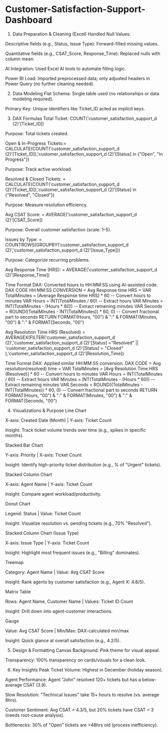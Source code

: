 # Customer-Satisfaction-Support-Dashboard

1. Data Preparation & Cleaning (Excel)
Handled Null Values:

Descriptive fields (e.g., Status, Issue Type): Forward-filled missing values.

Quantitative fields (e.g., CSAT_Score, Response_Time): Replaced nulls with column mean.

AI Integration: Used Excel AI tools to automate filling logic.

Power BI Load: Imported preprocessed data; only adjusted headers in Power Query (no further cleaning needed).

2. Data Modeling
Flat Schema: Single table used (no relationships or data modeling required).

Primary Key: Unique identifiers like Ticket_ID acted as implicit keys.

3. DAX Formulas
Total Ticket:  COUNT('customer_satisfaction_support_d (2)'[Ticket_ID])

Purpose: Total tickets created.

Open & In-Progress Tickets:= CALCULATE(COUNT('customer_satisfaction_support_d (2)'[Ticket_ID]),'customer_satisfaction_support_d (2)'[Status] in {"Open", "In Progress"})

Purpose: Track active workload.

Resolved & Closed Tickets:  = CALCULATE(COUNT('customer_satisfaction_support_d (2)'[Ticket_ID]),'customer_satisfaction_support_d (2)'[Status] in {"Resolved", "Closed"})

Purpose: Measure resolution efficiency.

Avg CSAT Score: = AVERAGE('customer_satisfaction_support_d (2)'[CSAT_Score])

Purpose: Overall customer satisfaction (scale: 1–5).

Issues by Type: = COUNTROWS(GROUPBY('customer_satisfaction_support_d (2)','customer_satisfaction_support_d (2)'[Issue_Type]))

Purpose: Categorize recurring problems.

Avg Response Time (HRS):  = AVERAGE('customer_satisfaction_support_d (2)'[Response_Time])


Time Format DAX: Converted hours to HH:MM:SS using AI-assisted code.
DAX CODE HH:MM:SS CONVERSION = Avg Response time HRS = VAR TotalMinutes = [Average Response time HRS] * 60  -- Convert hours to minutes
VAR Hours = INT(TotalMinutes / 60)         -- Extract hours
VAR Minutes = INT(TotalMinutes - (Hours * 60)) -- Extract remaining minutes
VAR Seconds = ROUND((TotalMinutes - INT(TotalMinutes)) * 60, 0) -- Convert fractional part to seconds
RETURN 
FORMAT(Hours, "00") & ":" & FORMAT(Minutes, "00") & ":" & FORMAT(Seconds, "00")

 Avg Resolution Time HRS (Resolved) = AVERAGEX(FILTER('customer_satisfaction_support_d (2)','customer_satisfaction_support_d (2)'[Status] ="Resolved" || 'customer_satisfaction_support_d (2)'[Status] = "Closed" ),'customer_satisfaction_support_d (2)'[Resolution_Time])



Time Format DAX: Applied similar HH:MM:SS conversion.
DAX CODE = Avg resolution(resolved) time = 
VAR TotalMinutes = [Avg Resolution Time HRS (Resolved)] * 60  -- Convert hours to minutes
VAR Hours = INT(TotalMinutes / 60)         -- Extract hours
VAR Minutes = INT(TotalMinutes - (Hours * 60)) -- Extract remaining minutes
VAR Seconds = ROUND((TotalMinutes - INT(TotalMinutes)) * 60, 0) -- Convert fractional part to seconds
RETURN 
FORMAT(Hours, "00") & ":" & FORMAT(Minutes, "00") & ":" & FORMAT(Seconds, "00")

4. Visualizations & Purpose
Line Chart

X-axis: Created Date (Month) | Y-axis: Ticket Count

Insight: Track ticket volume trends over time (e.g., spikes in specific months).

Stacked Bar Chart

Y-axis: Priority | X-axis: Ticket Count

Insight: Identify high-priority ticket distribution (e.g., % of "Urgent" tickets).

Stacked Column Chart

X-axis: Agent Name | Y-axis: Ticket Count

Insight: Compare agent workload/productivity.

Donut Chart

Legend: Status | Value: Ticket Count

Insight: Visualize resolution vs. pending tickets (e.g., 70% "Resolved").

Stacked Column Chart (Issue Type)

X-axis: Issue Type | Y-axis: Ticket Count

Insight: Highlight most frequent issues (e.g., "Billing" dominates).

Treemap

Category: Agent Name | Value: Avg CSAT Score

Insight: Rank agents by customer satisfaction (e.g., Agent X: 4.8/5).

Matrix Table

Rows: Agent Name, Customer Name | Values: Ticket ID Count

Insight: Drill down into agent-customer interactions.

Gauge

Value: Avg CSAT Score | Min/Max: DAX-calculated min/max

Insight: Quick glance at overall satisfaction (e.g., 4.2/5).

5. Design & Formatting
Canvas Background: Pink theme for visual appeal.

Transparency: 100% transparency on cards/visuals for a clean look.

6. Key Insights
Peak Ticket Volume: Highest in December (holiday season).

Agent Performance: Agent "John" resolved 120+ tickets but has a below-average CSAT (3.9).

Slow Resolution: "Technical Issues" take 15+ hours to resolve (vs. average 8hrs).

Customer Sentiment: Avg CSAT = 4.3/5, but 20% tickets have CSAT < 3 (needs root-cause analysis).

Bottlenecks: 30% of "Open" tickets are >48hrs old (process inefficiency).
